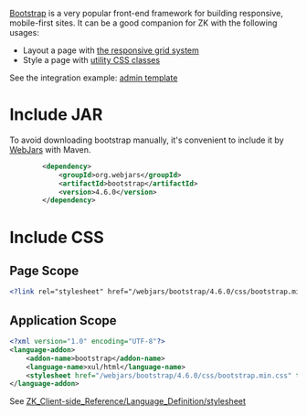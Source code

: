 [Bootstrap](https://getbootstrap.com/docs/4.6/getting-started/introduction/)
is a very popular front-end framework for building responsive,
mobile-first sites. It can be a good companion for ZK with the following
usages:

- Layout a page with [the responsive grid system](https://getbootstrap.com/docs/4.6/layout/grid/)
- Style a page with [utility CSS classes](https://getbootstrap.com/docs/4.6/utilities/borders/)

See the integration example: [admin template](https://github.com/zkoss-demo/admin-template)

# Include JAR

To avoid downloading bootstrap manually, it's convenient to include it
by [WebJars](https://www.webjars.org/) with Maven.

```xml
        <dependency>
            <groupId>org.webjars</groupId>
            <artifactId>bootstrap</artifactId>
            <version>4.6.0</version>
        </dependency>
```

# Include CSS

## Page Scope

```xml
<?link rel="stylesheet" href="/webjars/bootstrap/4.6.0/css/bootstrap.min.css"?>
```

## Application Scope

```xml
<?xml version="1.0" encoding="UTF-8"?>
<language-addon>
    <addon-name>bootstrap</addon-name>
    <language-name>xul/html</language-name>
    <stylesheet href="/webjars/bootstrap/4.6.0/css/bootstrap.min.css" type="text/css"/>
</language-addon>
```

See
[ZK_Client-side_Reference/Language_Definition/stylesheet](zk_client_side_ref/language_definition/stylesheet)
